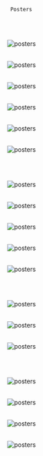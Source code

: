<code> Posters </code>
<br/>

<br/>
<br/>

![posters](/posters/Splintersofeosandasterous.JPG)
<br/>
<br/>

![posters](/posters/Gordianplenty.JPG)
<br/>
<br/>

![posters](/posters/Cracked%20sphere.JPG)
<br/>
<br/>

![posters](/posters/Submerge%20plummet.JPG)
<br/>
<br/>

![posters](/posters/Arcane%20thunder.JPG)
<br/>
<br/>

![posters](/posters/Patient%20force.JPG)

<br/>
<br/>

![posters](/posters/Afflictionofthechalcedon.jpg)
<br/>
<br/>

![posters](/posters/Pinkandblue.jpg)
<br/>
<br/>

![posters](/posters/1milliondollarsmodeling.jpg)
<br/>
<br/>

![posters](/posters/ifthenchalcedon.jpg)
<br/>
<br/>

![posters](/posters/Iconoclasm.jpg)

<br/>
<br/>

![posters](/posters/Worktrain.jpg)
<br/>
<br/>

![posters](/posters/Yourtoohurt1.jpg)
<br/>
<br/>

![posters](/posters/Yourtoohurt.jpg)

<br/>
<br/>

![posters](/posters/Theeyesofabortion.jpg)
<br/>
<br/>

![posters](/posters/IkisatCarrousel.jpg)
<br/>
<br/>

![posters](/posters/Tantalusslemonaidcanopy.jpg)
<br/>
<br/>

![posters](/posters/TantalusSuffering.jpg)
<br/>
<br/>

